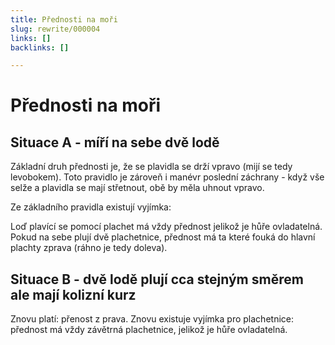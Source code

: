 ```yaml
---
title: Přednosti na moři
slug: rewrite/000004
links: []
backlinks: []

---
```


# Přednosti na moři

## Situace A - míří na sebe dvě lodě

Základní druh přednosti je, že se plavidla se drží vpravo (mijí se tedy
levobokem). Toto pravidlo je zároveň i manévr poslední záchrany - když vše selže
a plavidla se mají střetnout, obě by měla uhnout vpravo.

Ze základního pravidla existují vyjímka:

Loď plavící se pomocí plachet má vždy přednost jelikož je hůře ovladatelná.
Pokud na sebe plují dvě plachetnice, přednost má ta které fouká do hlavní
plachty zprava (ráhno je tedy doleva).

## Situace B - dvě lodě plují cca stejným směrem ale mají kolizní kurz

Znovu platí: přenost z prava. Znovu existuje vyjímka pro plachetnice: přednost
má vždy závětrná plachetnice, jelikož je hůře ovladatelná.
